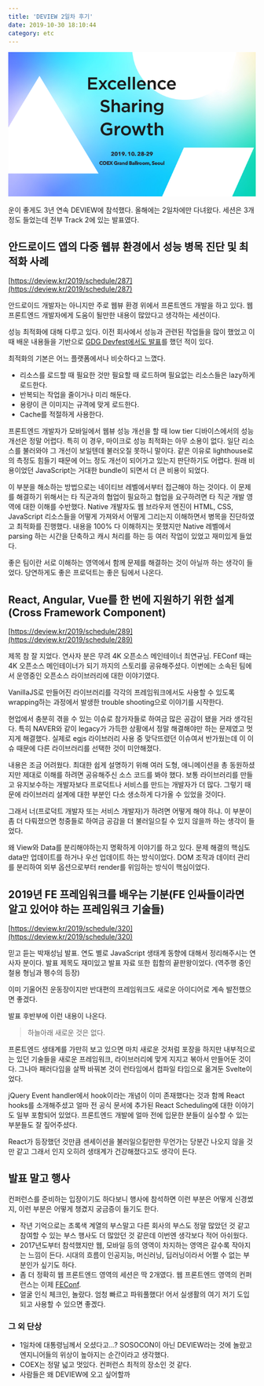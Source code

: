 ```yaml
---
title: 'DEVIEW 2일차 후기'
date: 2019-10-30 18:10:44
category: etc
---
```


![deview_2019_logo](./images/deview_2019_logo.png)

운이 좋게도 3년 연속 DEVIEW에 참석했다. 올해에는 2일차에만 다녀왔다. 세션은 3개 정도 들었는데 전부 Track 2에 있는 발표였다.

## 안드로이드 앱의 다중 웹뷰 환경에서 성능 병목 진단 및 최적화 사례

[https://deview.kr/2019/schedule/287](https://deview.kr/2019/schedule/287)

안드로이드 개발자는 아니지만 주로 웹뷰 환경 위에서 프론트엔드 개발을 하고 있다. 웹 프론트엔드 개발자에게 도움이 될만한 내용이 많았다고 생각하는 세션이다.

성능 최적화에 대해 다루고 있다. 이전 회사에서 성능과 관련된 작업들을 많이 했었고 이 때 배운 내용들을 기반으로 [GDG Devfest에서도 발표](https://slides.com/jbee/devfest_seoul_2018_performance_optimization_with_chrome_devtools)를 했던 적이 있다.

최적화의 기본은 어느 플랫폼에서나 비슷하다고 느꼈다.

- 리소스를 로드할 때 필요한 것만 필요할 때 로드하며 필요없는 리소스들은 lazy하게 로드한다.
- 반복되는 작업을 줄이거나 미리 해둔다.
- 용량이 큰 이미지는 규격에 맞게 로드한다.
- Cache를 적절하게 사용한다.

프론트엔드 개발자가 모바일에서 웹뷰 성능 개선을 할 때 low tier 디바이스에서의 성능 개선은 정말 어렵다. 특히 이 경우, 마이크로 성능 최적화는 아무 소용이 없다. 일단 리소스를 불러와야 그 개선이 보일텐데 불러오질 못하니 말이다. 같은 이유로 lighthouse로의 측정도 힘들기 때문에 어느 정도 개선이 되어가고 있는지 판단하기도 어렵다. 원래 비용이었던 JavaScript는 거대한 bundle이 되면서 더 큰 비용이 되었다.

이 부분을 해소하는 방법으로는 네이티브 레벨에서부터 접근해야 하는 것이다. 이 문제를 해결하기 위해서는 타 직군과의 협업이 필요하고 협업을 요구하려면 타 직군 개발 영역에 대한 이해를 수반했다. Native 개발자도 웹 브라우저 엔진이 HTML, CSS, JavaScript 리소스들을 어떻게 가져와서 어떻게 그리는지 이해하면서 병목을 진단하였고 최적화를 진행했다. 내용을 100% 다 이해하지는 못했지만 Native 레벨에서 parsing 하는 시간을 단축하고 캐시 처리를 하는 등 여러 작업이 있었고 재미있게 들었다.

좋은 팀이란 서로 이해하는 영역에서 함께 문제를 해결하는 것이 아닐까 하는 생각이 들었다. 당연하게도 좋은 프로덕트는 좋은 팀에서 나온다.

## React, Angular, Vue를 한 번에 지원하기 위한 설계 (Cross Framework Component)

[https://deview.kr/2019/schedule/289](https://deview.kr/2019/schedule/289)

제목 참 잘 지었다. 연사자 분은 무려 4K 오픈소스 메인테이너 최연규님. FEConf 때는 4K 오픈소스 메인테이너가 되기 까지의 스토리를 공유해주셨다. 이번에는 소속된 팀에서 운영중인 오픈소스 라이브러리에 대한 이야기였다.

VanillaJS로 만들어진 라이브러리를 각각의 프레임워크에서도 사용할 수 있도록 wrapping하는 과정에서 발생한 trouble shooting으로 이야기를 시작한다.

현업에서 충분히 겪을 수 있는 이슈로 참가자들로 하여금 많은 공감이 됐을 거라 생각된다. 특히 NAVER와 같이 legacy가 가득한 상황에서 정말 해결해야만 하는 문제였고 멋지게 해결했다. 실제로 egjs 라이브러리 사용 중 맞닥뜨렸던 이슈여서 반가웠는데 이 이슈 때문에 다른 라이브러리를 선택한 것이 미안해졌다.

내용은 조금 어려웠다. 최대한 쉽게 설명하기 위해 여러 도형, 애니메이션을 총 동원하셨지만 제대로 이해를 하려면 공유해주신 소스 코드를 봐야 했다. 보통 라이브러리를 만들고 유지보수하는 개발자보다 프로덕트나 서비스를 만드는 개발자가 더 많다. 그렇기 때문에 라이브러리 설계에 대한 부분인 다소 생소하게 다가올 수 있었을 것이다.

그래서 너(프로덕트 개발자 또는 서비스 개발자)가 하려면 어떻게 해야 하냐. 이 부분이 좀 더 다뤄졌으면 청중들로 하여금 공감을 더 불러일으킬 수 있지 않을까 하는 생각이 들었다.

왜 View와 Data를 분리해야하는지 명확하게 이야기를 하고 있다. 문제 해결의 핵심도 data만 업데이트를 하거나 우선 업데이트 하는 방식이었다. DOM 조작과 데이터 관리를 분리하여 외부 옵션으로부터 render를 위임하는 방식이 핵심이었다.

## 2019년 FE 프레임워크를 배우는 기분(FE 인싸들이라면 알고 있어야 하는 프레임워크 기술들)

[https://deview.kr/2019/schedule/320](https://deview.kr/2019/schedule/320)

믿고 듣는 박재성님 발표. 연도 별로 JavaScript 생태계 동향에 대해서 정리해주시는 연사자 분이다. 발표 제목도 재미있고 발표 자료 또한 힙함의 끝판왕이었다. (역주행 중인 철용 형님과 펭수의 등장)

이미 기울어진 운동장이지만 반대편의 프레임워크도 새로운 아이디어로 계속 발전했으면 좋겠다.

발표 후반부에 이런 내용이 나온다.

> 하늘아래 새로운 것은 없다.

프론트엔드 생태계를 가만히 보고 있으면 마치 새로운 것처럼 포장을 하지만 내부적으로는 있던 기술들을 새로운 프레임워크, 라이브러리에 맞게 지지고 볶아서 만들어둔 것이다. 그나마 패러다임을 살짝 바꿔본 것이 런타임에서 컴파일 타임으로 옮겨둔 Svelte이었다.

jQuery Event handler에서 hook이라는 개념이 이미 존재했다는 것과 함께 React hooks를 소개해주셨고 얼마 전 공식 문서에 추가된 React Scheduling에 대한 이야기도 일부 포함되어 있었다. 프론트엔드 개발에 얼마 전에 입문한 분들이 실수할 수 있는 부분들도 잘 짚어주셨다.

React가 등장했던 것만큼 센세이션을 불러일으킬만한 무언가는 당분간 나오지 않을 것만 같고 그래서 인지 오히려 생태계가 건강해졌다고도 생각이 든다.

## 발표 말고 행사

컨퍼런스를 준비하는 입장이기도 하다보니 행사에 참석하면 이런 부분은 어떻게 신경썼지, 이런 부분은 어떻게 챙겼지 궁금증이 들기도 한다.

- 작년 기억으로는 초록색 계열의 부스말고 다른 회사의 부스도 정말 많았던 것 같고 참여할 수 있는 부스 행사도 더 많았던 것 같은데 이번엔 생각보다 적어 아쉬웠다.
- 2017년도부터 참석했지만 웹, 모바일 등의 영역이 차지하는 영역은 갈수록 작아지는 느낌이 든다. 시대의 흐름이 인공지능, 머신러닝, 딥러닝이라서 어쩔 수 없는 부분인가 싶기도 하다.
- 좀 더 정확히 웹 프론트엔드 영역의 세션은 딱 2개였다. 웹 프론트엔드 영역의 컨퍼런스는 이제 [FEConf](http://2019.feconf.kr/).
- 얼굴 인식 체크인, 놀랐다. 엄청 빠르고 파워풀했다! 어서 실생활의 여기 저기 도입되고 사용할 수 있으면 좋겠다.

### 그 외 단상

- 1일차에 대통령님께서 오셨다고...? SOSOCON이 아닌 DEVIEW라는 것에 놀랐고 엔지니어들의 위상이 높아지는 순간이라고 생각했다.
- COEX는 정말 넓고 멋있다. 컨퍼런스 최적의 장소인 것 같다.
- 사람들은 왜 DEVIEW에 오고 싶어할까